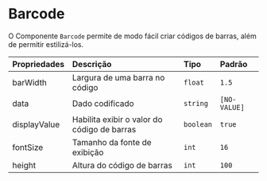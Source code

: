 # Barcode

O Componente `Barcode` permite de modo fácil criar códigos de barras, além de permitir estilizá-los.

| Propriedades | Descrição                                   | Tipo      | Padrão       |
| :----------- | :------------------------------------------ | :-------- | :----------- |
| barWidth     | Largura de uma barra no código              | `float`   | `1.5`        |
| data         | Dado codificado                             | `string`  | `[NO-VALUE]` |
| displayValue | Habilita exibir o valor do código de barras | `boolean` | `true`       |
| fontSize     | Tamanho da fonte de exibição                | `int`     | `16`         |
| height       | Altura do código de barras                  | `int`     | `100`        |
